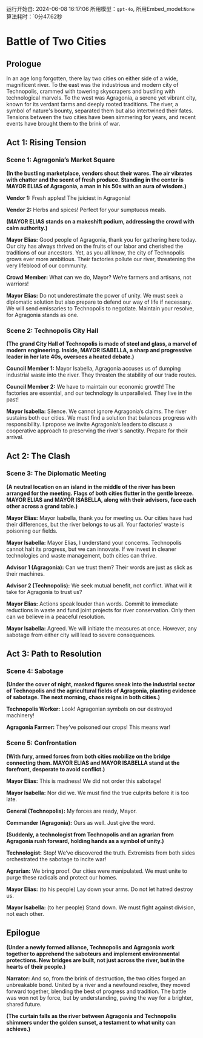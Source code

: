运行开始自: 2024-06-08 16:17:06
所用模型：`gpt-4o`, 所用Embed_model:`None`
算法耗时：`0分47.62秒
# Battle of Two Cities

## Prologue

In an age long forgotten, there lay two cities on either side of a wide, magnificent river. To the east was the industrious and modern city of Technopolis, crammed with towering skyscrapers and bustling with technological marvels. To the west was Agragonia, a serene yet vibrant city, known for its verdant farms and deeply rooted traditions. The river, a symbol of nature's bounty, separated them but also intertwined their fates. Tensions between the two cities have been simmering for years, and recent events have brought them to the brink of war.

## Act 1: Rising Tension

### Scene 1: Agragonia’s Market Square

**(In the bustling marketplace, vendors shout their wares. The air vibrates with chatter and the scent of fresh produce. Standing in the center is MAYOR ELIAS of Agragonia, a man in his 50s with an aura of wisdom.)**

**Vendor 1:** Fresh apples! The juiciest in Agragonia!

**Vendor 2:** Herbs and spices! Perfect for your sumptuous meals.

**(MAYOR ELIAS stands on a makeshift podium, addressing the crowd with calm authority.)**

**Mayor Elias:** Good people of Agragonia, thank you for gathering here today. Our city has always thrived on the fruits of our labor and cherished the traditions of our ancestors. Yet, as you all know, the city of Technopolis grows ever more ambitious. Their factories pollute our river, threatening the very lifeblood of our community.

**Crowd Member:** What can we do, Mayor? We’re farmers and artisans, not warriors!

**Mayor Elias:** Do not underestimate the power of unity. We must seek a diplomatic solution but also prepare to defend our way of life if necessary. We will send emissaries to Technopolis to negotiate. Maintain your resolve, for Agragonia stands as one.

### Scene 2: Technopolis City Hall

**(The grand City Hall of Technopolis is made of steel and glass, a marvel of modern engineering. Inside, MAYOR ISABELLA, a sharp and progressive leader in her late 40s, oversees a heated debate.)**

**Council Member 1:** Mayor Isabella, Agragonia accuses us of dumping industrial waste into the river. They threaten the stability of our trade routes.

**Council Member 2:** We have to maintain our economic growth! The factories are essential, and our technology is unparalleled. They live in the past!

**Mayor Isabella:** Silence. We cannot ignore Agragonia’s claims. The river sustains both our cities. We must find a solution that balances progress with responsibility. I propose we invite Agragonia’s leaders to discuss a cooperative approach to preserving the river's sanctity. Prepare for their arrival.

## Act 2: The Clash

### Scene 3: The Diplomatic Meeting

**(A neutral location on an island in the middle of the river has been arranged for the meeting. Flags of both cities flutter in the gentle breeze. MAYOR ELIAS and MAYOR ISABELLA, along with their advisors, face each other across a grand table.)**

**Mayor Elias:** Mayor Isabella, thank you for meeting us. Our cities have had their differences, but the river belongs to us all. Your factories’ waste is poisoning our fields.

**Mayor Isabella:** Mayor Elias, I understand your concerns. Technopolis cannot halt its progress, but we can innovate. If we invest in cleaner technologies and waste management, both cities can thrive.

**Advisor 1 (Agragonia):** Can we trust them? Their words are just as slick as their machines.

**Advisor 2 (Technopolis):** We seek mutual benefit, not conflict. What will it take for Agragonia to trust us?

**Mayor Elias:** Actions speak louder than words. Commit to immediate reductions in waste and fund joint projects for river conservation. Only then can we believe in a peaceful resolution.

**Mayor Isabella:** Agreed. We will initiate the measures at once. However, any sabotage from either city will lead to severe consequences.

## Act 3: Path to Resolution

### Scene 4: Sabotage

**(Under the cover of night, masked figures sneak into the industrial sector of Technopolis and the agricultural fields of Agragonia, planting evidence of sabotage. The next morning, chaos reigns in both cities.)**

**Technopolis Worker:** Look! Agragonian symbols on our destroyed machinery!

**Agragonia Farmer:** They’ve poisoned our crops! This means war!

### Scene 5: Confrontation

**(With fury, armed forces from both cities mobilize on the bridge connecting them. MAYOR ELIAS and MAYOR ISABELLA stand at the forefront, desperate to avoid conflict.)**

**Mayor Elias:** This is madness! We did not order this sabotage!

**Mayor Isabella:** Nor did we. We must find the true culprits before it is too late.

**General (Technopolis):** My forces are ready, Mayor.

**Commander (Agragonia):** Ours as well. Just give the word.

**(Suddenly, a technologist from Technopolis and an agrarian from Agragonia rush forward, holding hands as a symbol of unity.)**

**Technologist:** Stop! We’ve discovered the truth. Extremists from both sides orchestrated the sabotage to incite war!

**Agrarian:** We bring proof. Our cities were manipulated. We must unite to purge these radicals and protect our homes.

**Mayor Elias:** (to his people) Lay down your arms. Do not let hatred destroy us.

**Mayor Isabella:** (to her people) Stand down. We must fight against division, not each other.

## Epilogue

**(Under a newly formed alliance, Technopolis and Agragonia work together to apprehend the saboteurs and implement environmental protections. New bridges are built, not just across the river, but in the hearts of their people.)**

**Narrator:** And so, from the brink of destruction, the two cities forged an unbreakable bond. United by a river and a newfound resolve, they moved forward together, blending the best of progress and tradition. The battle was won not by force, but by understanding, paving the way for a brighter, shared future.

**(The curtain falls as the river between Agragonia and Technopolis shimmers under the golden sunset, a testament to what unity can achieve.)**